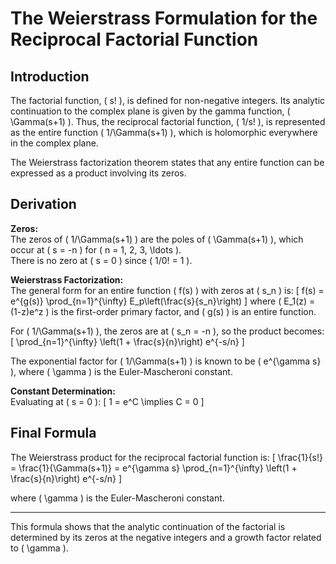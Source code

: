 # The Weierstrass Formulation for the Reciprocal Factorial Function

## Introduction

The factorial function, \( s! \), is defined for non-negative integers. Its analytic continuation to the complex plane is given by the gamma function, \( \Gamma(s+1) \). Thus, the reciprocal factorial function, \( 1/s! \), is represented as the entire function \( 1/\Gamma(s+1) \), which is holomorphic everywhere in the complex plane.

The Weierstrass factorization theorem states that any entire function can be expressed as a product involving its zeros.

## Derivation

**Zeros:**  
The zeros of \( 1/\Gamma(s+1) \) are the poles of \( \Gamma(s+1) \), which occur at \( s = -n \) for \( n = 1, 2, 3, \ldots \).  
There is no zero at \( s = 0 \) since \( 1/0! = 1 \).

**Weierstrass Factorization:**  
The general form for an entire function \( f(s) \) with zeros at \( s_n \) is:
\[
f(s) = e^{g(s)} \prod_{n=1}^{\infty} E_p\left(\frac{s}{s_n}\right)
\]
where \( E_1(z) = (1-z)e^z \) is the first-order primary factor, and \( g(s) \) is an entire function.

For \( 1/\Gamma(s+1) \), the zeros are at \( s_n = -n \), so the product becomes:
\[
\prod_{n=1}^{\infty} \left(1 + \frac{s}{n}\right) e^{-s/n}
\]

The exponential factor for \( 1/\Gamma(s+1) \) is known to be \( e^{\gamma s} \), where \( \gamma \) is the Euler-Mascheroni constant.

**Constant Determination:**  
Evaluating at \( s = 0 \):
\[
1 = e^C \implies C = 0
\]

## Final Formula

The Weierstrass product for the reciprocal factorial function is:
\[
\frac{1}{s!} = \frac{1}{\Gamma(s+1)} = e^{\gamma s} \prod_{n=1}^{\infty} \left(1 + \frac{s}{n}\right) e^{-s/n}
\]

where \( \gamma \) is the Euler-Mascheroni constant.

---

This formula shows that the analytic continuation of the factorial is determined by its zeros at the negative integers and a growth factor related to \( \gamma \).